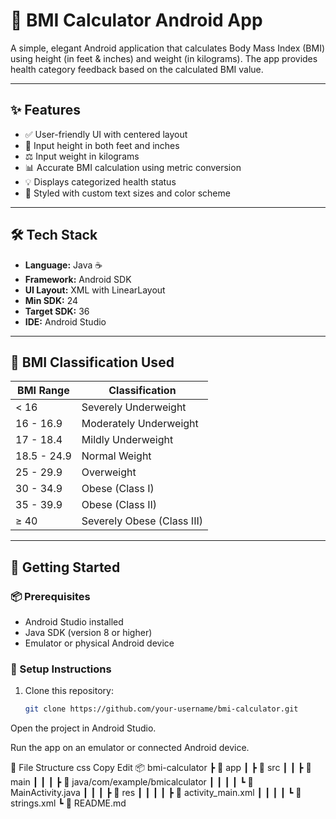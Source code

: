 # 📱 BMI Calculator Android App

A simple, elegant Android application that calculates Body Mass Index (BMI) using height (in feet & inches) and weight (in kilograms). The app provides health category feedback based on the calculated BMI value.

---

## ✨ Features

- ✅ User-friendly UI with centered layout
- 📏 Input height in both feet and inches
- ⚖️ Input weight in kilograms
- 📊 Accurate BMI calculation using metric conversion
- 💡 Displays categorized health status
- 🎨 Styled with custom text sizes and color scheme

---

## 🛠 Tech Stack

- **Language:** Java ☕  
- **Framework:** Android SDK  
- **UI Layout:** XML with LinearLayout  
- **Min SDK:** 24  
- **Target SDK:** 36  
- **IDE:** Android Studio  

---

## 🔢 BMI Classification Used

| BMI Range        | Classification                   |
|------------------|----------------------------------|
| < 16             | Severely Underweight             |
| 16 - 16.9        | Moderately Underweight           |
| 17 - 18.4        | Mildly Underweight               |
| 18.5 - 24.9      | Normal Weight                    |
| 25 - 29.9        | Overweight                       |
| 30 - 34.9        | Obese (Class I)                  |
| 35 - 39.9        | Obese (Class II)                 |
| ≥ 40             | Severely Obese (Class III)       |

---

## 🚀 Getting Started

### 📦 Prerequisites

- Android Studio installed
- Java SDK (version 8 or higher)
- Emulator or physical Android device

### 🔧 Setup Instructions

1. Clone this repository:
   ```bash
   git clone https://github.com/your-username/bmi-calculator.git
Open the project in Android Studio.

Run the app on an emulator or connected Android device.

📁 File Structure
css
Copy
Edit
📦 bmi-calculator
 ┣ 📂 app
 ┃ ┣ 📂 src
 ┃ ┃ ┣ 📂 main
 ┃ ┃ ┃ ┣ 📂 java/com/example/bmicalculator
 ┃ ┃ ┃ ┃ ┗ 📄 MainActivity.java
 ┃ ┃ ┃ ┣ 📂 res
 ┃ ┃ ┃ ┃ ┣ 📄 activity_main.xml
 ┃ ┃ ┃ ┃ ┗ 📄 strings.xml
 ┗ 📄 README.md
